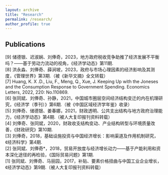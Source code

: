 ```yaml
---
layout: archive
title: "Research"
permalink: /research/
author_profile: true
---
```


<!--
{% if author.googlescholar %}
  You can also find my articles on <u><a href="{{author.googlescholar}}">my Google Scholar profile</a>.</u>
{% endif %}

{% include base_path %}

{% for post in site.research reversed %}
  {% include archive-single.html %}
{% endfor %}
-->

## Publications

[9] 储德银、迟淑娴、刘俸奇，2023，地方政府税收竞争助推了经济发展不平衡吗？——基于劳动力流动的视角，《经济学动态》第11期.<br>
[8] 洪永淼、刘俸奇、薛涧坡，2023，政府与市场心理因素的经济影响及其测度，《管理世界》第3期.（被《新华文摘》全文转载）<br>
[7] Huang, K. X .D., Liu, F., Meng, Q., Xue, J. Keeping Up with the Joneses and the Consumption Response to Government Spending. Economics Letters, 2022, 220: No.110869.<br>
[6] 张同斌、刘俸奇、孙静，2021，中国城市圈层空间经济结构变迁的内在机理研究，《经济学（季刊）》第6期.（被《中国区域经济学年鉴》收录）<br>
[5] 刘俸奇、储德银、姜春娜，2021，财政透明、公共支出结构与地方政府治理能力，《经济学动态》第4期.（被人大复印报刊资料转载）<br>
[4] 刘俸奇、张同斌，2020，财政收支结构变动、产业结构转型与环境质量改善，《财政研究》第10期.<br>
[3] 刘俸奇，2018，基础设施投资与中国经济增长：影响渠道及作用机制研究，《经济科学》第4期.<br>
[2] 张同斌、刘俸奇*，2018，贸易开放度与经济增长动力——基于产能利用和资本深化途径的再检验，《国际贸易问题》第1期.<br>
[1] 张同斌、刘俸奇、马丽园，2017，补贴、要素价格扭曲与中国工业企业增长，《经济学动态》第9期.（被人大复印报刊资料转载）<br>



